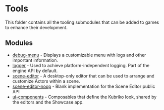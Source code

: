 # Tools
This folder contains all the tooling submodules that can be added to games to enhance their development.

## Modules
- [debug-menu](https://github.com/pandulapeter/kubriko/tree/main/tools/debug-menu) - Displays a customizable menu with logs and other important information.
- [logger](https://github.com/pandulapeter/kubriko/tree/main/tools/logger) - Used to achieve platform-independent logging. Part of the engine API by default.
- [scene-editor](https://github.com/pandulapeter/kubriko/tree/main/tools/scene-editor) - A desktop-only editor that can be used to arrange and customize Actors within a scene.
- [scene-editor-noop](https://github.com/pandulapeter/kubriko/tree/main/tools/scene-editor-noop) - Blank implementation for the Scene Editor public API 
- [ui-components](https://github.com/pandulapeter/kubriko/tree/main/tools/ui-components) - Composables that define the Kubriko look, shared by the editors and the Showcase app.